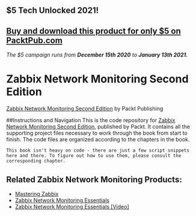 ## $5 Tech Unlocked 2021!
[Buy and download this product for only $5 on PacktPub.com](https://www.packtpub.com/)
-----
*The $5 campaign         runs from __December 15th 2020__ to __January 13th 2021.__*

# Zabbix Network Monitoring Second Edition
[Zabbix Network Monitoring Second Edition](https://www.packtpub.com/networking-and-servers/zabbix-network-monitoring-second-edition?utm_source=github&utm_medium=repository&utm_campaign=9781782161288) by Packt Publishing

##Instructions and Navigation
This is the code repository for [Zabbix Network Monitoring Second Edition](https://www.packtpub.com/networking-and-servers/zabbix-network-monitoring-second-edition?utm_source=github&utm_medium=repository&utm_campaign=9781782161288), published by Packt. It contains all the supporting project files necessary to work through the book from start to finish. The code files are organized according to the chapters in the book.
```
This book isn't heavy on code - there are just a few script snippets here and there. To figure out how to use them, please consult the corresponding chapter.
```

## Related Zabbix Network Monitoring Products:
* [Mastering Zabbix](https://www.packtpub.com/networking-and-servers/mastering-zabbix?utm_source=github&utm_medium=repository&utm_campaign=9781783283491)
* [Zabbix Network Monitoring Essentials](https://www.packtpub.com/networking-and-servers/zabbix-network-monitoring-essentials?utm_source=github&utm_medium=repository&utm_campaign=9781784399764)
* [Zabbix Network Monitoring Essentials [Video]](https://www.packtpub.com/networking-and-servers/zabbix-network-monitoring-essentials-video?utm_source=github&utm_medium=repository&utm_campaign=9781782165507)
